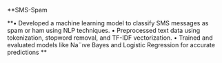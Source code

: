 **SMS-Spam

**•⁠  ⁠Developed a machine learning model to classify SMS messages as spam or ham using NLP techniques.
•⁠  ⁠Preprocessed text data using tokenization, stopword removal, and TF-IDF vectorization.
•⁠  ⁠Trained and evaluated models like Na¨ıve Bayes and Logistic Regression for accurate predictions
**

